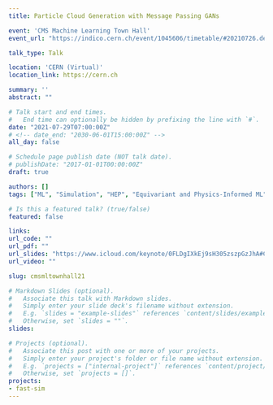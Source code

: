 ```yaml
---
title: Particle Cloud Generation with Message Passing GANs

event: 'CMS Machine Learning Town Hall'
event_url: "https://indico.cern.ch/event/1045606/timetable/#20210726.detailed"

talk_type: Talk

location: 'CERN (Virtual)'
location_link: https://cern.ch

summary: ''
abstract: ""

# Talk start and end times.
#   End time can optionally be hidden by prefixing the line with `#`.
date: "2021-07-29T07:00:00Z"
# <!-- date_end: "2030-06-01T15:00:00Z" -->
all_day: false

# Schedule page publish date (NOT talk date).
# publishDate: "2017-01-01T00:00:00Z"
draft: true

authors: []
tags: ["ML", "Simulation", "HEP", "Equivariant and Physics-Informed ML", "CMS"]

# Is this a featured talk? (true/false)
featured: false

links:
url_code: ""
url_pdf: ""
url_slides: "https://www.icloud.com/keynote/0FLDgIXkEj9sH305zszpGzJhA#CMS_ML_Town_Hall_29%2F7%2F21"
url_video: ""

slug: cmsmltownhall21

# Markdown Slides (optional).
#   Associate this talk with Markdown slides.
#   Simply enter your slide deck's filename without extension.
#   E.g. `slides = "example-slides"` references `content/slides/example-slides.md`.
#   Otherwise, set `slides = ""`.
slides:

# Projects (optional).
#   Associate this post with one or more of your projects.
#   Simply enter your project's folder or file name without extension.
#   E.g. `projects = ["internal-project"]` references `content/project/deep-learning/index.md`.
#   Otherwise, set `projects = []`.
projects:
- fast-sim
---
```

